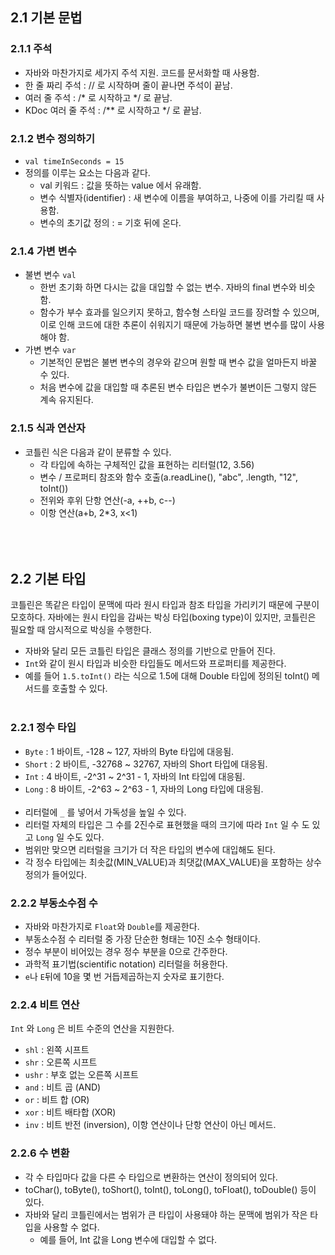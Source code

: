 ## 2.1 기본 문법


### 2.1.1 주석

- 자바와 마찬가지로 세가지 주석 지원. 코드를 문서화할 때 사용함.
- 한 줄 짜리 주석 : // 로 시작하며 줄이 끝나면 주석이 끝남.
- 여러 줄 주석 : /* 로 시작하고 */ 로 끝남.
- KDoc 여러 줄 주석 : /** 로 시작하고 */ 로 끝남.

### 2.1.2 변수 정의하기

- `val timeInSeconds = 15`
- 정의를 이루는 요소는 다음과 같다.
  - val 키워드 : 값을 뜻하는 value 에서 유래함.
  - 변수 식별자(identifier) : 새 변수에 이름을 부여하고, 나중에 이를 가리킬 때 사용함.
  - 변수의 초기값 정의 : = 기호 뒤에 온다.

### 2.1.4 가변 변수

- 불변 변수 `val`
  - 한번 초기화 하면 다시는 값을 대입할 수 없는 변수. 자바의 final 변수와 비슷함.
  - 함수가 부수 효과를 일으키지 못하고, 함수형 스타일 코드를 장려할 수 있으며, 이로 인해 코드에 대한 추론이 쉬워지기 때문에 가능하면 불변 변수를 많이 사용해야 함.
- 가변 변수 `var`
  - 기본적인 문법은 불변 변수의 경우와 같으며 원할 때 변수 값을 얼마든지 바꿀 수 있다.
  - 처음 변수에 값을 대입할 때 추론된 변수 타입은 변수가 불변이든 그렇지 않든 계속 유지된다.

### 2.1.5 식과 연산자

- 코틀린 식은 다음과 같이 분류할 수 있다.
  - 각 타입에 속하는 구체적인 값을 표현하는 리터럴(12, 3.56)
  - 변수 / 프로퍼티 참조와 함수 호출(a.readLine(), "abc", .length, "12", toInt())
  - 전위와 후위 단항 연산(-a, ++b, c--)
  - 이항 연산(a+b, 2*3, x<1) <br></br><br></br>

## 2.2 기본 타입


코틀린은 똑같은 타입이 문맥에 따라 원시 타입과 참조 타입을 가리키기 때문에 구분이 모호하다. 
자바에는 원시 타입을 감싸는 박싱 타입(boxing type)이 있지만, 코틀린은 필요할 때 암시적으로 박싱을 수행한다.
- 자바와 달리 모든 코틀린 타입은 클래스 정의를 기반으로 만들어 진다.
- `Int`와 같이 원시 타입과 비슷한 타입들도 메서드와 프로퍼티를 제공한다.
- 예를 들어 `1.5.toInt()` 라는 식으로 1.5에 대해 Double 타입에 정의된 toInt() 메서드를 호출할 수 있다. <br></br>

### 2.2.1 정수 타입

- `Byte` : 1 바이트, -128 ~ 127, 자바의 Byte 타입에 대응됨.
- `Short` : 2 바이트, -32768 ~ 32767, 자바의 Short 타입에 대응됨.
- `Int` : 4 바이트, -2^31 ~ 2^31 - 1, 자바의 Int 타입에 대응됨.
- `Long` : 8 바이트, -2^63 ~ 2^63 - 1, 자바의 Long 타입에 대응됨.<br></br>
- 리터럴에 `_` 를 넣어서 가독성을 높일 수 있다.
- 리터럴 자체의 타입은 그 수를 2진수로 표현했을 때의 크기에 따라 `Int` 일 수 도 있고 `Long` 일 수도 있다.
- 범위만 맞으면 리터럴을 크기가 더 작은 타입의 변수에 대입해도 된다.
- 각 정수 타입에는 최솟값(MIN_VALUE)과 최댓값(MAX_VALUE)을 포함하는 상수 정의가 들어있다.

### 2.2.2 부동소수점 수

- 자바와 마찬가지로 `Float`와 `Double`를 제공한다.
- 부동소수점 수 리터럴 중 가장 단순한 형태는 10진 소수 형태이다.
- 정수 부분이 비어있는 경우 정수 부분을 0으로 간주한다.
- 과학적 표기법(scientific notation) 리터럴을 허용한다. 
- `e`나 `E`뒤에 10을 몇 번 거듭제곱하는지 숫자로 표기한다.

### 2.2.4 비트 연산

`Int` 와 `Long` 은 비트 수준의 연산을 지원한다.
- `shl` : 왼쪽 시프트
- `shr` : 오른쪽 시프트
- `ushr` : 부호 없는 오른쪽 시프트
- `and` : 비트 곱 (AND)
- `or` : 비트 합 (OR)
- `xor` : 비트 배타합 (XOR)
- `inv` : 비트 반전 (inversion), 이항 연산이나 단항 연산이 아닌 메서드.

### 2.2.6 수 변환

- 각 수 타입마다 값을 다른 수 타입으로 변환하는 연산이 정의되어 있다.
- toChar(), toByte(), toShort(), toInt(), toLong(), toFloat(), toDouble() 등이 있다. 
- 자바와 달리 코틀린에서는 범위가 큰 타입이 사용돼야 하는 문맥에 범위가 작은 타입을 사용할 수 없다.
  - 예를 들어, Int 값을 Long 변수에 대입할 수 없다.
